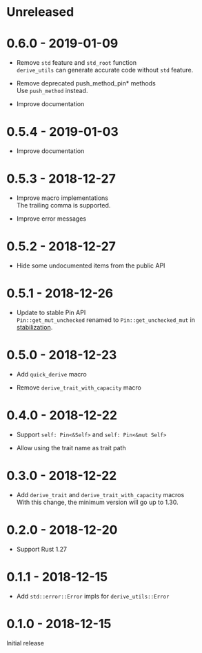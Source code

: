 # Unreleased

# 0.6.0 - 2019-01-09

* Remove `std` feature and `std_root` function<br>
  `derive_utils` can generate accurate code without `std` feature.

* Remove deprecated push_method_pin* methods<br>
  Use `push_method` instead.

* Improve documentation

# 0.5.4 - 2019-01-03

* Improve documentation

# 0.5.3 - 2018-12-27

* Improve macro implementations<br>
  The trailing comma is supported.

* Improve error messages

# 0.5.2 - 2018-12-27

* Hide some undocumented items from the public API

# 0.5.1 - 2018-12-26

* Update to stable Pin API<br>
  `Pin::get_mut_unchecked` renamed to `Pin::get_unchecked_mut` in [stabilization](https://github.com/rust-lang/rust/pull/56939).

# 0.5.0 - 2018-12-23

* Add `quick_derive` macro

* Remove `derive_trait_with_capacity` macro

# 0.4.0 - 2018-12-22

* Support `self: Pin<&Self>` and `self: Pin<&mut Self>`

* Allow using the trait name as trait path

# 0.3.0 - 2018-12-22

* Add `derive_trait` and `derive_trait_with_capacity` macros<br>
  With this change, the minimum version will go up to 1.30.

# 0.2.0 - 2018-12-20

* Support Rust 1.27

# 0.1.1 - 2018-12-15

* Add `std::error::Error` impls for `derive_utils::Error`

# 0.1.0 - 2018-12-15

Initial release
